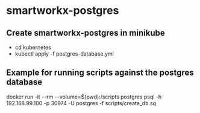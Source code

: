 # smartworkx-postgres

## Create smartworkx-postgres in minikube

- cd kubernetes
- kubectl apply -f postgres-database.yml

## Example for running scripts against the postgres database

docker run -it --rm --volume=$(pwd):/scripts postgres psql -h 192.168.99.100 -p 30974 -U postgres -f scripts/create_db.sq